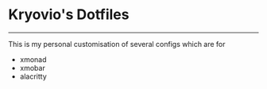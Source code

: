 # Kryovio's Dotfiles
---
This is my personal customisation of several configs which are for

- xmonad
- xmobar
- alacritty

